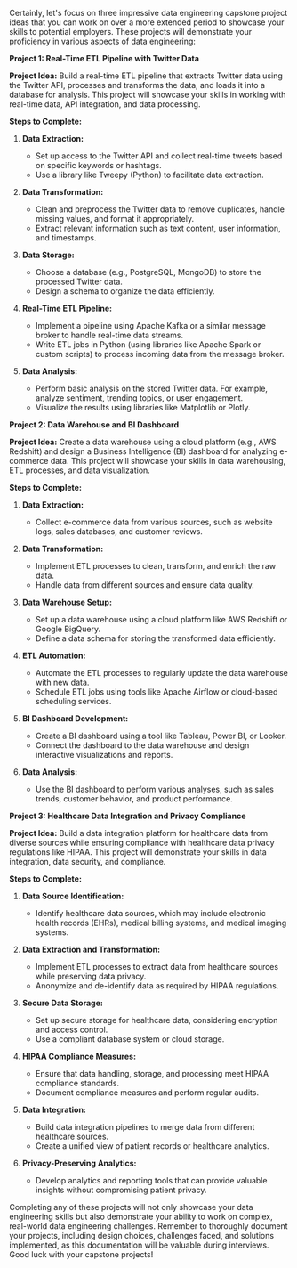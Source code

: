 Certainly, let's focus on three impressive data engineering capstone project ideas that you can work on over a more extended period to showcase your skills to potential employers. These projects will demonstrate your proficiency in various aspects of data engineering:

**Project 1: Real-Time ETL Pipeline with Twitter Data**

**Project Idea:**
Build a real-time ETL pipeline that extracts Twitter data using the Twitter API, processes and transforms the data, and loads it into a database for analysis. This project will showcase your skills in working with real-time data, API integration, and data processing.

**Steps to Complete:**

1. **Data Extraction:**
   - Set up access to the Twitter API and collect real-time tweets based on specific keywords or hashtags.
   - Use a library like Tweepy (Python) to facilitate data extraction.

2. **Data Transformation:**
   - Clean and preprocess the Twitter data to remove duplicates, handle missing values, and format it appropriately.
   - Extract relevant information such as text content, user information, and timestamps.

3. **Data Storage:**
   - Choose a database (e.g., PostgreSQL, MongoDB) to store the processed Twitter data.
   - Design a schema to organize the data efficiently.

4. **Real-Time ETL Pipeline:**
   - Implement a pipeline using Apache Kafka or a similar message broker to handle real-time data streams.
   - Write ETL jobs in Python (using libraries like Apache Spark or custom scripts) to process incoming data from the message broker.

5. **Data Analysis:**
   - Perform basic analysis on the stored Twitter data. For example, analyze sentiment, trending topics, or user engagement.
   - Visualize the results using libraries like Matplotlib or Plotly.

**Project 2: Data Warehouse and BI Dashboard**

**Project Idea:**
Create a data warehouse using a cloud platform (e.g., AWS Redshift) and design a Business Intelligence (BI) dashboard for analyzing e-commerce data. This project will showcase your skills in data warehousing, ETL processes, and data visualization.

**Steps to Complete:**

1. **Data Extraction:**
   - Collect e-commerce data from various sources, such as website logs, sales databases, and customer reviews.

2. **Data Transformation:**
   - Implement ETL processes to clean, transform, and enrich the raw data.
   - Handle data from different sources and ensure data quality.

3. **Data Warehouse Setup:**
   - Set up a data warehouse using a cloud platform like AWS Redshift or Google BigQuery.
   - Define a data schema for storing the transformed data efficiently.

4. **ETL Automation:**
   - Automate the ETL processes to regularly update the data warehouse with new data.
   - Schedule ETL jobs using tools like Apache Airflow or cloud-based scheduling services.

5. **BI Dashboard Development:**
   - Create a BI dashboard using a tool like Tableau, Power BI, or Looker.
   - Connect the dashboard to the data warehouse and design interactive visualizations and reports.

6. **Data Analysis:**
   - Use the BI dashboard to perform various analyses, such as sales trends, customer behavior, and product performance.

**Project 3: Healthcare Data Integration and Privacy Compliance**

**Project Idea:**
Build a data integration platform for healthcare data from diverse sources while ensuring compliance with healthcare data privacy regulations like HIPAA. This project will demonstrate your skills in data integration, data security, and compliance.

**Steps to Complete:**

1. **Data Source Identification:**
   - Identify healthcare data sources, which may include electronic health records (EHRs), medical billing systems, and medical imaging systems.

2. **Data Extraction and Transformation:**
   - Implement ETL processes to extract data from healthcare sources while preserving data privacy.
   - Anonymize and de-identify data as required by HIPAA regulations.

3. **Secure Data Storage:**
   - Set up secure storage for healthcare data, considering encryption and access control.
   - Use a compliant database system or cloud storage.

4. **HIPAA Compliance Measures:**
   - Ensure that data handling, storage, and processing meet HIPAA compliance standards.
   - Document compliance measures and perform regular audits.

5. **Data Integration:**
   - Build data integration pipelines to merge data from different healthcare sources.
   - Create a unified view of patient records or healthcare analytics.

6. **Privacy-Preserving Analytics:**
   - Develop analytics and reporting tools that can provide valuable insights without compromising patient privacy.

Completing any of these projects will not only showcase your data engineering skills but also demonstrate your ability to work on complex, real-world data engineering challenges. Remember to thoroughly document your projects, including design choices, challenges faced, and solutions implemented, as this documentation will be valuable during interviews. Good luck with your capstone projects!
